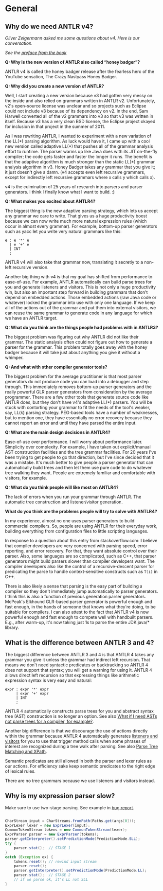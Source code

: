 # General

## Why do we need ANTLR v4?

*Oliver Zeigermann asked me some questions about v4. Here is our conversation.*

*See the [preface from the book](http://media.pragprog.com/titles/tpantlr2/preface.pdf)*

**Q: Why is the new version of ANTLR also called “honey badger”?**

ANTLR v4 is called the honey badger release after the fearless hero of the YouTube sensation, The Crazy Nastyass Honey Badger.

**Q: Why did you create a new version of ANTLR?**

Well, I start creating a new version because v3 had gotten very messy on the inside and also relied on grammars written in ANTLR v2. Unfortunately, v2's open-source license was unclear and so projects such as Eclipse could not include v3 because of its dependency on v2. In the end, Sam Harwell converted all of the v2 grammars into v3 so that v3 was written in itself. Because v3 has a very clean BSD license, the Eclipse project okayed for inclusion in that project in the summer of 2011.

As I was rewriting ANTLR, I wanted to experiment with a new variation of the LL(\*) parsing algorithm. As luck would have it, I came up with a cool new version called adaptive LL(\*) that pushes all of the grammar analysis effort to runtime. The parser warms up like Java does with its JIT on-the-fly compiler; the code gets faster and faster the longer it runs. The benefit is that the adaptive algorithm is much stronger than the static LL(\*) grammar analysis algorithm in v3. Honey Badger takes any grammar that you give it; it just doesn't give a damn. (v4 accepts even left recursive grammars, except for indirectly left recursive grammars where x calls y which calls x).

v4 is the culmination of 25 years of research into parsers and parser generators. I think I finally know what I want to build. :)

**Q: What makes you excited about ANTLR4?**

The biggest thing is the new adaptive parsing strategy, which lets us accept any grammar we care to write. That gives us a huge productivity boost because we can now write much more natural expression rules (which occur in almost every grammar). For example, bottom-up parser generators such as yacc let you write very natural grammars like this:

```
e : e '*' e
  | e '+' e
  | INT
  ;
```

ANTLR v4 will also take that grammar now, translating it secretly to a non-left recursive version.

Another big thing with v4 is that my goal has shifted from performance to ease-of-use. For example, ANTLR automatically can build parse trees for you and generate listeners and visitors. This is not only a huge productivity win, but also an important step forward in building grammars that don't depend on embedded actions. Those embedded actions (raw Java code or whatever) locked the grammar into use with only one language. If we keep all of the actions out of the grammar and put them into external visitors, we can reuse the same grammar to generate code in any language for which we have an ANTLR target.

**Q: What do you think are the things people had problems with in ANTLR3?**

The biggest problem was figuring out why ANTLR did not like their grammar. The static analysis often could not figure out how to generate a parser for the grammar. This problem totally goes away with the honey badger because it will take just about anything you give it without a whimper.

**Q: And what with other compiler generator tools?**

The biggest problem for the average practitioner is that most parser generators do not produce code you can load into a debugger and step through. This immediately removes bottom-up parser generators and the really powerful GLR parser generators from consideration by the average programmer. There are a few other tools that generate source code like ANTLR does, but they don't have v4's adaptive LL(\*) parsers. You will be stuck with contorting your grammar to fit the needs of the tool's weaker, say, LL(k) parsing strategy. PEG-based tools have a number of weaknesses, but to mention one, they have essentially no error recovery because they cannot report an error and until they have parsed the entire input.

**Q: What are the main design decisions in ANTLR4?**

Ease-of-use over performance. I will worry about performance later. Simplicity over complexity. For example, I have taken out explicit/manual AST construction facilities and the tree grammar facilities. For 20 years I've been trying to get people to go that direction, but I've since decided that it was a mistake. It's much better to give people a parser generator that can automatically build trees and then let them use pure code to do whatever tree walking they want. People are extremely familiar and comfortable with visitors, for example.

**Q: What do you think people will like most on ANTLR4?**

The lack of errors when you run your grammar through ANTLR. The automatic tree construction and listener/visitor generation.

**What do you think are the problems people will try to solve with ANTLR4?**

In my experience, almost no one uses parser generators to build commercial compilers. So, people are using ANTLR for their everyday work, building everything from configuration files to little scripting languages.

In response to a question about this entry from stackoverflow.com: I believe that compiler developers are very concerned with parsing speed, error reporting, and error recovery. For that, they want absolute control over their parser. Also, some languages are so complicated, such as C++, that parser generators might build parsers slower than compiler developers want. The compiler developers also like the control of a recursive-descent parser for predicating the parse to handle context-sensitive constructs such as `T(i)` in C++.

There is also likely a sense that parsing is the easy part of building a compiler so they don't immediately jump automatically to parser generators. I think this is also a function of previous generation parser generators. McPeak's Elkhound GLR-based parser generator is powerful enough and fast enough, in the hands of someone that knows what they're doing, to be suitable for compilers. I can also attest to the fact that ANTLR v4 is now powerful enough and fast enough to compete well with handbuilt parsers. E.g., after warm-up, it's now taking just 1s to parse the entire JDK java/\* library.

## What is the difference between ANTLR 3 and 4?

The biggest difference between ANTLR 3 and 4 is that ANTLR 4 takes any grammar you give it unless the grammar had indirect left recursion. That means we don't need syntactic predicates or backtracking so ANTLR 4 does not support that syntax; you will get a warning for using it. ANTLR 4 allows direct left recursion so that expressing things like arithmetic expression syntax is very easy and natural:

```
expr : expr '*' expr
     | expr '+' expr
     | INT
     ;
```

ANTLR 4 automatically constructs parse trees for you and abstract syntax tree (AST) construction is no longer an option. See also [What if I need ASTs not parse trees for a compiler, for example?](https://github.com/antlr/antlr5/blob/main/doc/faq/parse-trees.md#what-if-i-need-asts-not-parse-trees-for-a-compiler-for-example).

Another big difference is that we discourage the use of actions directly within the grammar because ANTLR 4 automatically generates [listeners and visitors](https://github.com/antlr/antlr5/blob/main/doc/listeners.md) for you to use that trigger method calls when some phrases of interest are recognized during a tree walk after parsing. See also [Parse Tree Matching and XPath](https://github.com/antlr/antlr5/blob/main/doc/tree-matching.md).

Semantic predicates are still allowed in both the parser and lexer rules as our actions.  For efficiency sake keep semantic predicates to the right edge of lexical rules.

There are no tree grammars because we use listeners and visitors instead.

## Why is my expression parser slow?

Make sure to use two-stage parsing. See example in [bug report](https://github.com/antlr/antlr4/issues/374).

```Java

CharStream input = CharStreams.fromPath(Paths.get(args[0]));
ExprLexer lexer = new ExprLexer(input);
CommonTokenStream tokens = new CommonTokenStream(lexer);
ExprParser parser = new ExprParser(tokens);
parser.getInterpreter().setPredictionMode(PredictionMode.SLL);
try {
    parser.stat();  // STAGE 1
}
catch (Exception ex) {
    tokens.reset(); // rewind input stream
    parser.reset();
    parser.getInterpreter().setPredictionMode(PredictionMode.LL);
    parser.stat();  // STAGE 2
    // if we parse ok, it's LL not SLL
}
```
